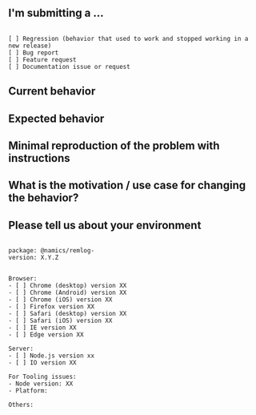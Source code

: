 <!--
PLEASE HELP US PROCESS GITHUB ISSUES FASTER BY PROVIDING THE FOLLOWING INFORMATION.

ISSUES MISSING IMPORTANT INFORMATION MIGHT BE CLOSED WITHOUT INVESTIGATION.
-->

## I'm submitting a ...

<!-- Check one of the following options with "x" -->

<pre><code>
[ ] Regression (behavior that used to work and stopped working in a new release)
[ ] Bug report <!-- Please search github for a similar issue before submitting -->
[ ] Feature request
[ ] Documentation issue or request
</code></pre>

## Current behavior

<!-- Describe how the issue manifests. -->

## Expected behavior

<!-- Describe what the desired behavior would be. -->

## Minimal reproduction of the problem with instructions

<!--
For bug reports please provide the *STEPS TO REPRODUCE* and if possible a *MINIMAL DEMO* of the problem
-->

## What is the motivation / use case for changing the behavior?

<!-- Describe the motivation or the concrete use case. -->

## Please tell us about your environment

<pre><code>
package: @namics/remlog-
version: X.Y.Z
<!-- Check whether this is still an issue in the most recent version -->

Browser:
- [ ] Chrome (desktop) version XX
- [ ] Chrome (Android) version XX
- [ ] Chrome (iOS) version XX
- [ ] Firefox version XX
- [ ] Safari (desktop) version XX
- [ ] Safari (iOS) version XX
- [ ] IE version XX
- [ ] Edge version XX

Server:
- [ ] Node.js version xx
- [ ] IO version XX
 
For Tooling issues:
- Node version: XX <!-- use `node --version` -->
- Platform: <!-- Mac, Linux, Windows -->

Others:
<!-- Anything else relevant?  Operating system version, IDE, package manager, HTTP server, ... -->
</code></pre>

